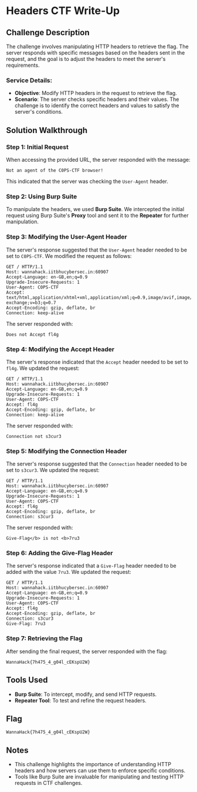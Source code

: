 # Headers CTF Write-Up

## Challenge Description
The challenge involves manipulating HTTP headers to retrieve the flag. The server responds with specific messages based on the headers sent in the request, and the goal is to adjust the headers to meet the server's requirements.

### Service Details:
- **Objective**: Modify HTTP headers in the request to retrieve the flag.
- **Scenario**: The server checks specific headers and their values. The challenge is to identify the correct headers and values to satisfy the server's conditions.

## Solution Walkthrough

### Step 1: Initial Request
When accessing the provided URL, the server responded with the message:

```
Not an agent of the C0PS-CTF browser!
```

This indicated that the server was checking the `User-Agent` header.

### Step 2: Using Burp Suite
To manipulate the headers, we used **Burp Suite**. We intercepted the initial request using Burp Suite's **Proxy** tool and sent it to the **Repeater** for further manipulation.

### Step 3: Modifying the User-Agent Header
The server's response suggested that the `User-Agent` header needed to be set to `C0PS-CTF`. We modified the request as follows:

```http
GET / HTTP/1.1
Host: wannahack.iitbhucybersec.in:60907
Accept-Language: en-GB,en;q=0.9
Upgrade-Insecure-Requests: 1
User-Agent: C0PS-CTF
Accept: text/html,application/xhtml+xml,application/xml;q=0.9,image/avif,image/webp,image/apng,*/*;q=0.8,application/signed-exchange;v=b3;q=0.7
Accept-Encoding: gzip, deflate, br
Connection: keep-alive
```

The server responded with:

```
Does not Accept fl4g
```

### Step 4: Modifying the Accept Header
The server's response indicated that the `Accept` header needed to be set to `fl4g`. We updated the request:

```http
GET / HTTP/1.1
Host: wannahack.iitbhucybersec.in:60907
Accept-Language: en-GB,en;q=0.9
Upgrade-Insecure-Requests: 1
User-Agent: C0PS-CTF
Accept: fl4g
Accept-Encoding: gzip, deflate, br
Connection: keep-alive
```

The server responded with:

```
Connection not s3cur3
```

### Step 5: Modifying the Connection Header
The server's response suggested that the `Connection` header needed to be set to `s3cur3`. We updated the request:

```http
GET / HTTP/1.1
Host: wannahack.iitbhucybersec.in:60907
Accept-Language: en-GB,en;q=0.9
Upgrade-Insecure-Requests: 1
User-Agent: C0PS-CTF
Accept: fl4g
Accept-Encoding: gzip, deflate, br
Connection: s3cur3
```

The server responded with:

```
Give-Flag</b> is not <b>7ru3
```

### Step 6: Adding the Give-Flag Header
The server's response indicated that a `Give-Flag` header needed to be added with the value `7ru3`. We updated the request:

```http
GET / HTTP/1.1
Host: wannahack.iitbhucybersec.in:60907
Accept-Language: en-GB,en;q=0.9
Upgrade-Insecure-Requests: 1
User-Agent: C0PS-CTF
Accept: fl4g
Accept-Encoding: gzip, deflate, br
Connection: s3cur3
Give-Flag: 7ru3
```

### Step 7: Retrieving the Flag
After sending the final request, the server responded with the flag:

```
WannaHack{7h475_4_g04l_cEKspU2W}
```

## Tools Used
- **Burp Suite**: To intercept, modify, and send HTTP requests.
- **Repeater Tool**: To test and refine the request headers.

## Flag
`WannaHack{7h475_4_g04l_cEKspU2W}`

## Notes
- This challenge highlights the importance of understanding HTTP headers and how servers can use them to enforce specific conditions.
- Tools like Burp Suite are invaluable for manipulating and testing HTTP requests in CTF challenges.